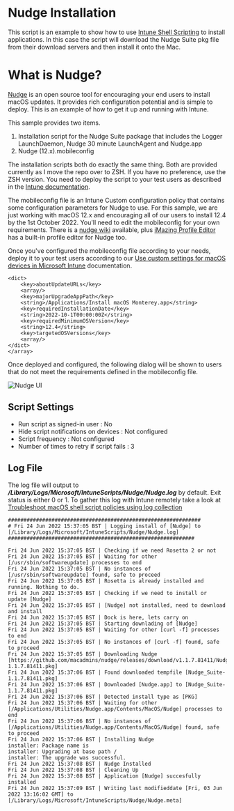 # Nudge Installation

This script is an example to show how to use [Intune Shell Scripting](https://docs.microsoft.com/en-us/mem/intune/apps/macos-shell-scripts) to install applications. In this case the script will download the Nudge Suite pkg file from their download servers and then install it onto the Mac.

# What is Nudge?

[Nudge](https://github.com/macadmins/nudge) is an open source tool for encouraging your end users to install macOS updates. It provides rich configuration potential and is simple to deploy. This is an example of how to get it up and running with Intune.

This sample provides two items.

1. Installation script for the Nudge Suite package that includes the Logger LaunchDaemon, Nudge 30 minute LaunchAgent and Nudge.app
2. Nudge (12.x).mobileconfig

The installation scripts both do exactly the same thing. Both are provided currently as I move the repo over to ZSH. If you have no preference, use the ZSH version. You need to deploy the script to your test users as described in the [Intune documentation](https://docs.microsoft.com/en-us/mem/intune/apps/macos-shell-scripts).

The mobileconfig file is an Intune Custom configuration policy that contains some configuration parameters for Nudge to use. For this sample, we are just working with macOS 12.x and encouraging all of our users to install 12.4 by the 1st October 2022. You'll need to edit the mobileconfig for your own requirements. There is a [nudge wiki](https://github.com/macadmins/nudge/wiki) available, plus [iMazing Profile Editor](https://imazing.com/profile-editor) has a built-in profile editor for Nudge too.

Once you've configured the mobileconfig file according to your needs, deploy it to your test users according to our [Use custom settings for macOS devices in Microsoft Intune](https://docs.microsoft.com/en-us/mem/intune/configuration/custom-settings-macos) documentation.

```
<dict>
    <key>aboutUpdateURLs</key>
    <array/>
    <key>majorUpgradeAppPath</key>
    <string>/Applications/Install macOS Monterey.app</string>
    <key>requiredInstallationDate</key>
    <string>2022-10-1T00:00:00Z</string>
    <key>requiredMinimumOSVersion</key>
    <string>12.4</string>
    <key>targetedOSVersions</key>
    <array/>
</dict>
</array>
```
Once deployed and configured, the following dialog will be shown to users that do not meet the requirements defined in the mobileconfig file.

![Nudge UI](https://github.com/microsoft/shell-intune-samples/raw/master/img/NudgeSample.png)

## Script Settings

- Run script as signed-in user : No
- Hide script notifications on devices : Not configured
- Script frequency : Not configured
- Number of times to retry if script fails : 3

## Log File

The log file will output to ***/Library/Logs/Microsoft/IntuneScripts/Nudge/Nudge.log*** by default. Exit status is either 0 or 1. To gather this log with Intune remotely take a look at  [Troubleshoot macOS shell script policies using log collection](https://docs.microsoft.com/en-us/mem/intune/apps/macos-shell-scripts#troubleshoot-macos-shell-script-policies-using-log-collection)

```
##############################################################
# Fri 24 Jun 2022 15:37:05 BST | Logging install of [Nudge] to [/Library/Logs/Microsoft/IntuneScripts/Nudge/Nudge.log]
############################################################

Fri 24 Jun 2022 15:37:05 BST | Checking if we need Rosetta 2 or not
Fri 24 Jun 2022 15:37:05 BST | Waiting for other [/usr/sbin/softwareupdate] processes to end
Fri 24 Jun 2022 15:37:05 BST | No instances of [/usr/sbin/softwareupdate] found, safe to proceed
Fri 24 Jun 2022 15:37:05 BST | Rosetta is already installed and running. Nothing to do.
Fri 24 Jun 2022 15:37:05 BST | Checking if we need to install or update [Nudge]
Fri 24 Jun 2022 15:37:05 BST | [Nudge] not installed, need to download and install
Fri 24 Jun 2022 15:37:05 BST | Dock is here, lets carry on
Fri 24 Jun 2022 15:37:05 BST | Starting downlading of [Nudge]
Fri 24 Jun 2022 15:37:05 BST | Waiting for other [curl -f] processes to end
Fri 24 Jun 2022 15:37:05 BST | No instances of [curl -f] found, safe to proceed
Fri 24 Jun 2022 15:37:05 BST | Downloading Nudge [https://github.com/macadmins/nudge/releases/download/v1.1.7.81411/Nudge_Suite-1.1.7.81411.pkg]
Fri 24 Jun 2022 15:37:06 BST | Found downloaded tempfile [Nudge_Suite-1.1.7.81411.pkg]
Fri 24 Jun 2022 15:37:06 BST | Downloaded [Nudge.app] to [Nudge_Suite-1.1.7.81411.pkg]
Fri 24 Jun 2022 15:37:06 BST | Detected install type as [PKG]
Fri 24 Jun 2022 15:37:06 BST | Waiting for other [/Applications/Utilities/Nudge.app/Contents/MacOS/Nudge] processes to end
Fri 24 Jun 2022 15:37:06 BST | No instances of [/Applications/Utilities/Nudge.app/Contents/MacOS/Nudge] found, safe to proceed
Fri 24 Jun 2022 15:37:06 BST | Installing Nudge
installer: Package name is 
installer: Upgrading at base path /
installer: The upgrade was successful.
Fri 24 Jun 2022 15:37:08 BST | Nudge Installed
Fri 24 Jun 2022 15:37:08 BST | Cleaning Up
Fri 24 Jun 2022 15:37:08 BST | Application [Nudge] succesfully installed
Fri 24 Jun 2022 15:37:09 BST | Writing last modifieddate [Fri, 03 Jun 2022 13:16:02 GMT] to [/Library/Logs/Microsoft/IntuneScripts/Nudge/Nudge.meta]
```
